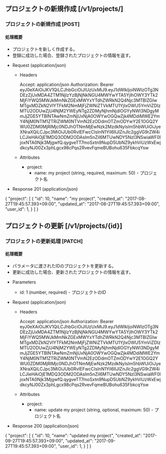 ## プロジェクトの新規作成 [/v1/projects/]

### プロジェクトの新規作成 [POST]

#### 処理概要

* プロジェクトを新しく作成する。
* 登録に成功した場合、登録されたプロジェクトの情報を返す。

+ Request (application/json) 

    + Headers
        
        Accept: application/json
        Authorization: Bearer eyJ0eXAiOiJKV1QiLCJhbGciOiJIUzUxMiJ9.eyJ1dWlkIjoiNWIzOTg3NDEzZjUxMDA4ZTM1NjIzYzBjNjNkNGU4MWYwYTA5YjlhOWY3YTk2MjFiYWQ5MWJkMmNkZGExMWYxYTdhZWRkN2Q4Njc3MTBlZGIwMTgxMDZkN2VlYTFkM2NmMjFjZWNiZTVkMTU1YjIxOWU5YmViZDIzMTU2ODUwZjU4NjM2YWEyNTg2ZDMyNjhmNjdlOGYyNWI3NDgyMmJjZGE5YTBlNTAwNmZmNjUxNjA0OWYwOGQwZjk4MDdiMWE2YmY4NjM0NTM1ZTRiZWM0NTVmN2EzODdmOTZmODYwY2E1OGQ2YWU0ZDM0MjRlMjc0NDJhOTNmMjEwNzk2MzdkNyIsIm5hbWUiOiJyeXNraXQiLCJpc3MiOiJUb0RvIEFwcCIsInN1YiI6IlJlZnJlc2ggVG9rZW4iLCJleHAiOjE1MDQ3ODM2ODAsIm5nZiI6MTUwNDY5NzI3NSwiaWF0IjoxNTA0Njk3MjgwfQ.qygveTT7moSxtn9NupD5UbNZ9ykhViUzWxEwjdkcyNJ00Zx3phLgcx98cPqs2RvevFqmeBUBohu635FbkcqYsw
        
    + Attributes
    
        + project: 
            + name: my project (string, required, maximum: 50) - プロジェクト名
    
+ Response 201 (application/json)

{
	"project": [
		{
			"id": 10,
			"name": "my project",
			"created_at": "2017-08-27T19:45:57.393+09:00",
			"updated_at": "2017-08-27T19:45:57.393+09:00",
			"user_id": 1,
		}
	]
}


## プロジェクトの更新 [/v1/projects/{id}]

### プロジェクトの更新処理 [PATCH]

#### 処理概要

* パラメータに渡されたIDのプロジェクトを更新する。
* 更新に成功した場合、更新されたプロジェクトの情報を返す。

+ Parameters

    + id: 1 (number, required) - プロジェクトのID

+ Request (application/json) 

    + Headers
        
        Accept: application/json
        Authorization: Bearer eyJ0eXAiOiJKV1QiLCJhbGciOiJIUzUxMiJ9.eyJ1dWlkIjoiNWIzOTg3NDEzZjUxMDA4ZTM1NjIzYzBjNjNkNGU4MWYwYTA5YjlhOWY3YTk2MjFiYWQ5MWJkMmNkZGExMWYxYTdhZWRkN2Q4Njc3MTBlZGIwMTgxMDZkN2VlYTFkM2NmMjFjZWNiZTVkMTU1YjIxOWU5YmViZDIzMTU2ODUwZjU4NjM2YWEyNTg2ZDMyNjhmNjdlOGYyNWI3NDgyMmJjZGE5YTBlNTAwNmZmNjUxNjA0OWYwOGQwZjk4MDdiMWE2YmY4NjM0NTM1ZTRiZWM0NTVmN2EzODdmOTZmODYwY2E1OGQ2YWU0ZDM0MjRlMjc0NDJhOTNmMjEwNzk2MzdkNyIsIm5hbWUiOiJyeXNraXQiLCJpc3MiOiJUb0RvIEFwcCIsInN1YiI6IlJlZnJlc2ggVG9rZW4iLCJleHAiOjE1MDQ3ODM2ODAsIm5nZiI6MTUwNDY5NzI3NSwiaWF0IjoxNTA0Njk3MjgwfQ.qygveTT7moSxtn9NupD5UbNZ9ykhViUzWxEwjdkcyNJ00Zx3phLgcx98cPqs2RvevFqmeBUBohu635FbkcqYsw
        
    + Attributes
    
        + project: 
            + name: update my project (string, optional, maximum: 50) - プロジェクト名
    
+ Response 200 (application/json)

{
	"project": [
		{
			"id": 10,
			"name": "updated my project",
			"created_at": "2017-09-27T19:45:57.393+09:00",
			"updated_at": "2017-09-27T19:45:57.393+09:00",
			"user_id": 1,
		}
	]
}
